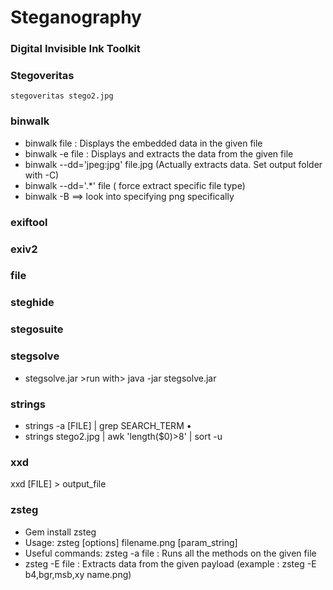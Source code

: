 # Steganography



### Digital Invisible Ink Toolkit

### Stegoveritas

`stegoveritas stego2.jpg`

### **binwalk**  

* binwalk file : Displays the embedded data in the given file
* binwalk -e file : Displays and extracts the data from the given file
* binwalk --dd='jpeg:jpg' file.jpg  \(Actually extracts data. Set output folder with -C\)
* binwalk --dd='.\*' file \( force extract specific file type\)
* binwalk -B ==&gt; look into specifying png specifically

### exiftool

### exiv2

### file

### steghide

### stegosuite

### stegsolve 

* stegsolve.jar &gt;run with&gt; java -jar stegsolve.jar

### strings

* strings -a \[FILE\] \| grep SEARCH\_TERM • 
* strings stego2.jpg \| awk 'length\($0\)&gt;8' \| sort -u

### xxd

xxd \[FILE\] &gt; output\_file

### zsteg 

* Gem install zsteg  
* Usage: zsteg \[options\] filename.png \[param\_string\] 
* Useful commands: zsteg -a file : Runs all the methods on the given file  
* zsteg -E file : Extracts data from the given payload \(example : zsteg -E b4,bgr,msb,xy name.png\)


